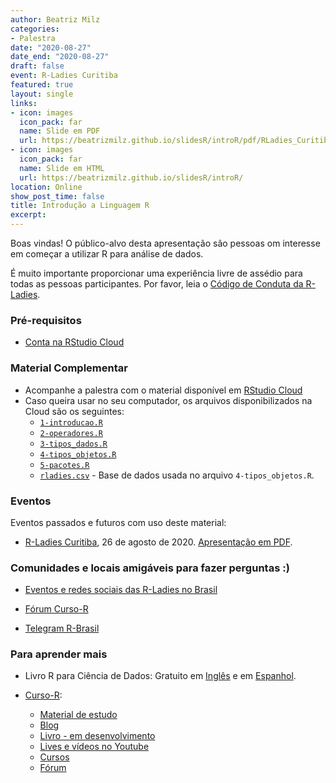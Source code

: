 ```yaml
---
author: Beatriz Milz
categories:
- Palestra
date: "2020-08-27"
date_end: "2020-08-27"
draft: false
event: R-Ladies Curitiba
featured: true
layout: single
links:
- icon: images
  icon_pack: far
  name: Slide em PDF
  url: https://beatrizmilz.github.io/slidesR/introR/pdf/RLadies_Curitiba_26-08-2020.pdf
- icon: images
  icon_pack: far
  name: Slide em HTML
  url: https://beatrizmilz.github.io/slidesR/introR/
location: Online
show_post_time: false
title: Introdução a Linguagem R
excerpt:  
---
```



Boas vindas!
O público-alvo desta apresentação são pessoas om interesse em começar a utilizar R para análise de dados. 

É muito importante proporcionar uma experiência livre de assédio para todas as pessoas participantes.  Por favor, leia o [Código de Conduta da R-Ladies](https://github.com/rladies/.github/blob/master/CODE_OF_CONDUCT.md#portuguese).


### Pré-requisitos

- [Conta na RStudio Cloud](https://rstudio.cloud/projects)

### Material Complementar

- Acompanhe a palestra com o material disponível em [<i class="fas fa-cloud"></i> RStudio Cloud](https://rstudio.cloud/project/1540878)
- Caso queira usar no seu computador, os arquivos disponibilizados na Cloud são os seguintes:
  - [`1-introducao.R`](https://beatrizmilz.github.io/slidesR/introR/rstudio-cloud/1-introducao.R)
  - [`2-operadores.R`](https://beatrizmilz.github.io/slidesR/introR/rstudio-cloud/2-operadores.R)
  - [`3-tipos_dados.R`](https://beatrizmilz.github.io/slidesR/introR/rstudio-cloud/3-tipos_dados.R)
  - [`4-tipos_objetos.R`](https://beatrizmilz.github.io/slidesR/introR/rstudio-cloud/4-tipos_objetos.R)
  - [`5-pacotes.R`](https://beatrizmilz.github.io/slidesR/introR/rstudio-cloud/5-pacotes.R)
  - [`rladies.csv`](https://benubah.github.io/r-community-explorer/data/rladies.csv) - Base de dados usada no arquivo `4-tipos_objetos.R`.
  


### Eventos

Eventos passados e futuros com uso deste material:

- [R-Ladies Curitiba](https://www.sympla.com.br/r-ladies-curitiba-introducao-a-linguagem-r__939607), 26 de agosto de 2020. [Apresentação em PDF](https://beatrizmilz.github.io/slidesR/introR/pdf/RLadies_Curitiba_26-08-2020.pdf).

### Comunidades e locais amigáveis para fazer perguntas :)

- [Eventos e redes sociais das R-Ladies no Brasil](https://github.com/R-Ladies-Sao-Paulo/RLadies-Brasil)

- [Fórum Curso-R](https://discourse.curso-r.com/)

- [Telegram R-Brasil](https://t.me/rbrasiloficial)


### Para aprender mais

- Livro R para Ciência de Dados: Gratuito em [Inglês](https://www.curso-r.com/cursos/) e em [Espanhol](https://es.r4ds.hadley.nz/). 

- [Curso-R](https://curso-r.com): 
  - [Material de estudo](http://material.curso-r.com/)
  - [Blog](https://www.curso-r.com/blog/)
  - [Livro - em desenvolvimento](https://livro.curso-r.com/index.html)
  - [Lives e vídeos no Youtube](https://www.youtube.com/c/CursoR6)
  - [Cursos](https://www.curso-r.com/cursos/)
  - [Fórum](https://discourse.curso-r.com/)

